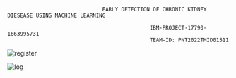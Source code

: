                                   EARLY DETECTION OF CHRONIC KIDNEY DIESEASE USING MACHINE LEARNING     

                                                 IBM-PROJECT-17790-1663995731
                                                 TEAM-ID: PNT2022TMID01511


![register](https://user-images.githubusercontent.com/100985219/201517461-d27a9488-a5cd-4c32-9b55-20b060ae25cc.jpg)

![log](https://user-images.githubusercontent.com/100985219/201517457-ef3dbeb2-592e-479a-809a-ae8461b2e1bd.jpg)
